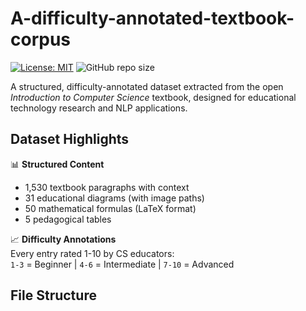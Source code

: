 # A-difficulty-annotated-textbook-corpus

[![License: MIT](https://img.shields.io/badge/License-MIT-yellow.svg)](LICENSE)
![GitHub repo size](https://img.shields.io/github/repo-size/yourusername/opentextcs-dataset)

A structured, difficulty-annotated dataset extracted from the open *Introduction to Computer Science* textbook, designed for educational technology research and NLP applications.

## Dataset Highlights

📊 **Structured Content**  
- 1,530 textbook paragraphs with context  
- 31 educational diagrams (with image paths)  
- 50 mathematical formulas (LaTeX format)  
- 5 pedagogical tables  

📈 **Difficulty Annotations**  
Every entry rated 1-10 by CS educators:  
`1-3` = Beginner | `4-6` = Intermediate | `7-10` = Advanced  

## File Structure
